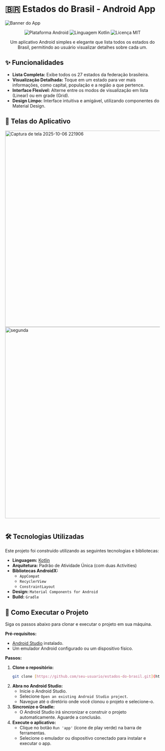 # 🇧🇷 Estados do Brasil - Android App

![Banner do App](https://i.imgur.com/8d7qY9s.png)

<div align="center">
  <img src="https://img.shields.io/badge/Plataforma-Android-brightgreen" alt="Plataforma Android">
  <img src="https://img.shields.io/badge/Linguagem-Kotlin-blue" alt="Linguagem Kotlin">
  <img src="https://img.shields.io/badge/Licen%C3%A7a-MIT-lightgrey" alt="Licença MIT">
</div>

<p align="center">
  Um aplicativo Android simples e elegante que lista todos os estados do Brasil, permitindo ao usuário visualizar detalhes sobre cada um.
</p>

## ✨ Funcionalidades

* **Lista Completa:** Exibe todos os 27 estados da federação brasileira.
* **Visualização Detalhada:** Toque em um estado para ver mais informações, como capital, população e a região a que pertence.
* **Interface Flexível:** Alterne entre os modos de visualização em lista (Linear) ou em grade (Grid).
* **Design Limpo:** Interface intuitiva e amigável, utilizando componentes do Material Design.

## 📱 Telas do Aplicativo

<table align="center">

  <tr><img width="589" height="639" alt="Captura de tela 2025-10-06 221906" src="https://github.com/user-attachments/assets/5d5c90aa-ed52-43b8-9e58-cf9e998152ec" />
<img width="575" height="623" alt="segunda" src="https://github.com/user-attachments/assets/37c52129-8600-457c-8f43-613d9afe5e3a" />

  
  </tr>
</table>



## 🛠️ Tecnologias Utilizadas

Este projeto foi construído utilizando as seguintes tecnologias e bibliotecas:

* **Linguagem:** [Kotlin](https://kotlinlang.org/)
* **Arquitetura:** Padrão de Atividade Única (com duas Activities)
* **Bibliotecas AndroidX:**
    * `AppCompat`
    * `RecyclerView`
    * `ConstraintLayout`
* **Design:** `Material Components for Android`
* **Build:** `Gradle`

## 🚀 Como Executar o Projeto

Siga os passos abaixo para clonar e executar o projeto em sua máquina.

**Pré-requisitos:**
* [Android Studio](https://developer.android.com/studio) instalado.
* Um emulador Android configurado ou um dispositivo físico.

**Passos:**
1.  **Clone o repositório:**
    ```bash
    git clone [https://github.com/seu-usuario/estados-do-brasil.git](https://github.com/seu-usuario/estados-do-brasil.git)
    ```
2.  **Abra no Android Studio:**
    * Inicie o Android Studio.
    * Selecione `Open an existing Android Studio project`.
    * Navegue até o diretório onde você clonou o projeto e selecione-o.
3.  **Sincronize o Gradle:**
    * O Android Studio irá sincronizar e construir o projeto automaticamente. Aguarde a conclusão.
4.  **Execute o aplicativo:**
    * Clique no botão `Run 'app'` (ícone de play verde) na barra de ferramentas.
    * Selecione o emulador ou dispositivo conectado para instalar e executar o app.

